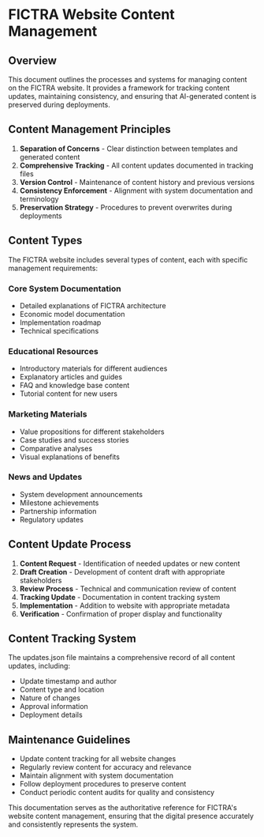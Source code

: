 # FICTRA Website Content Management

## Overview

This document outlines the processes and systems for managing content on the FICTRA website. It provides a framework for tracking content updates, maintaining consistency, and ensuring that AI-generated content is preserved during deployments.

## Content Management Principles

1. **Separation of Concerns** - Clear distinction between templates and generated content
2. **Comprehensive Tracking** - All content updates documented in tracking files
3. **Version Control** - Maintenance of content history and previous versions
4. **Consistency Enforcement** - Alignment with system documentation and terminology
5. **Preservation Strategy** - Procedures to prevent overwrites during deployments

## Content Types

The FICTRA website includes several types of content, each with specific management requirements:

### Core System Documentation

- Detailed explanations of FICTRA architecture
- Economic model documentation
- Implementation roadmap
- Technical specifications

### Educational Resources

- Introductory materials for different audiences
- Explanatory articles and guides
- FAQ and knowledge base content
- Tutorial content for new users

### Marketing Materials

- Value propositions for different stakeholders
- Case studies and success stories
- Comparative analyses
- Visual explanations of benefits

### News and Updates

- System development announcements
- Milestone achievements
- Partnership information
- Regulatory updates

## Content Update Process

1. **Content Request** - Identification of needed updates or new content
2. **Draft Creation** - Development of content draft with appropriate stakeholders
3. **Review Process** - Technical and communication review of content
4. **Tracking Update** - Documentation in content tracking system
5. **Implementation** - Addition to website with appropriate metadata
6. **Verification** - Confirmation of proper display and functionality

## Content Tracking System

The updates.json file maintains a comprehensive record of all content updates, including:

- Update timestamp and author
- Content type and location
- Nature of changes
- Approval information
- Deployment details

## Maintenance Guidelines

- Update content tracking for all website changes
- Regularly review content for accuracy and relevance
- Maintain alignment with system documentation
- Follow deployment procedures to preserve content
- Conduct periodic content audits for quality and consistency

This documentation serves as the authoritative reference for FICTRA's website content management, ensuring that the digital presence accurately and consistently represents the system.
